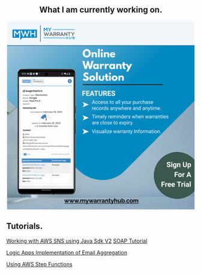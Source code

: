 <h2 align="center">What I am currently working on.</h2>
<p align="center">
  <a href="https://www.mywarrantyhub.com" target="_blank"><img src="MyWarrantyHub - solution.jpg" width="500"/></a>
 </p>

## Tutorials.
[Working with AWS SNS using Java Sdk V2](https://github.com/deltastateonline/Java-HowTo-SNS)
[SOAP Tutorial](https://deltastateonline.github.io/soap.tutorial)

[Logic Apps Implementation of Email Aggregation](https://deltastateonline.github.io/aggregate-emails-with-logicapps)

[Using AWS Step Functions](https://deltastateonline.github.io/stepfunctions)

<!--
**deltastateonline/deltastateonline** is a ✨ _special_ ✨ repository because its `README.md` (this file) appears on your GitHub profile.

Here are some ideas to get you started:

- 🔭 I’m currently working on ...
- 🌱 I’m currently learning ...
- 👯 I’m looking to collaborate on ...
- 🤔 I’m looking for help with ...
- 💬 Ask me about ...
- 📫 How to reach me: ...
- 😄 Pronouns: ...
- ⚡ Fun fact: ...
-->
